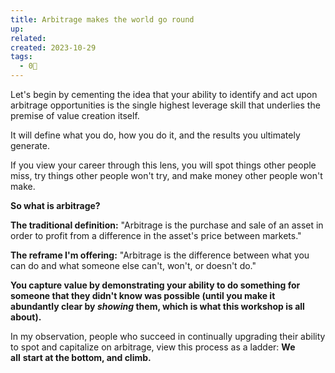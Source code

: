 ```yaml
---
title: Arbitrage makes the world go round
up: 
related: 
created: 2023-10-29
tags:
  - 0🌲
---
```

Let's begin by cementing the idea that your ability to identify and act upon arbitrage opportunities is the single highest leverage skill that underlies the premise of value creation itself.

It will define what you do, how you do it, and the results you ultimately generate.

If you view your career through this lens, you will spot things other people miss, try things other people won't try, and make money other people won't make.

**So what is arbitrage?**  
  
**The traditional definition:** "Arbitrage is the purchase and sale of an asset in order to profit from a difference in the asset's price between markets."

**The reframe I'm offering:** "Arbitrage is the difference between what you can do and what someone else can't, won't, or doesn't do."

**You capture value by demonstrating your ability to do something for someone that they didn't know was possible (until you make it abundantly clear by _showing_ them, which is what this workshop is all about).**

In my observation, people who succeed in continually upgrading their ability to spot and capitalize on arbitrage, view this process as a ladder: **We all** **start at the bottom, and climb.**




